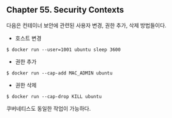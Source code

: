  
 ## Chapter 55. Security Contexts

다음은 컨테이너 보안에 관련된 사용자 변경, 권한 추가, 삭제 방법들이다.

- 호스트 변경

```
$ docker run --user=1001 ubuntu sleep 3600
```

- 권한 추가 

```
$ docker run --cap-add MAC_ADMIN ubuntu
```

- 권한 삭제

```
$ docker run --cap-drop KILL ubuntu
```

쿠버네티스도 동일한 작업이 가능하다. 

